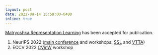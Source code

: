 ```yaml
---
layout: post
date: 2022-09-14 15:59:00-0400
inline: true
---
```


[Matryoshka Representation Learning](https://arxiv.org/abs/2205.13147) has been accepted for publication.
1. NeurIPS 2022 ([main conference](https://openreview.net/forum?id=9njZa1fm35) and workshops: [SSL](https://openreview.net/group?id=NeurIPS.cc/2022/Workshop/SSLTheoryPractice) and [VTTA](https://sites.google.com/view/vtta-neurips2022)) 
2. ECCV 2022 [CVinW](https://computer-vision-in-the-wild.github.io/eccv-2022/) workshop